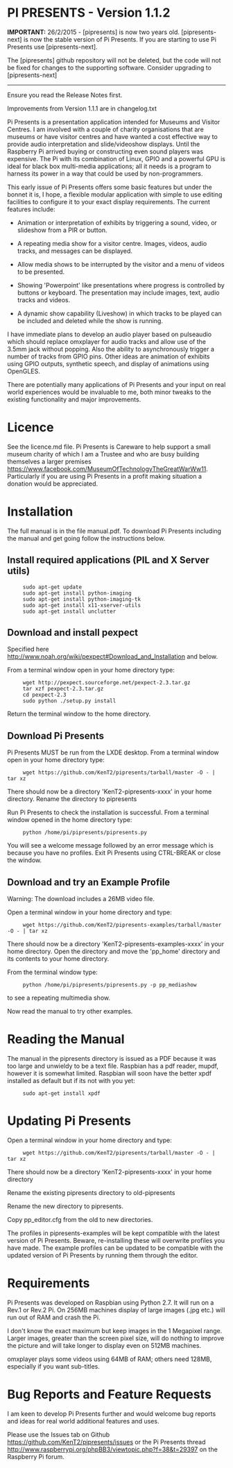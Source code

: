 PI PRESENTS  - Version 1.1.2
============================

<b>IMPORTANT:</b> 26/2/2015 - [pipresents] is now two years old. [pipresents-next] is now the stable version of Pi Presents. If you are starting to use Pi Presents use [pipresents-next].

The [pipresents] github repository will not be deleted, but the code will not be fixed for changes to the supporting software. Consider upgrading to [pipresents-next] 

--------------------------------------------------------------------------------------------------------------------------

Ensure you read the Release Notes first.

Improvements from Version 1.1.1 are in changelog.txt

Pi Presents is a presentation application intended for Museums and Visitor Centres. I am involved with a couple of charity organisations that are museums or have visitor centres and have wanted a cost effective way to provide audio interpretation and slide/videoshow displays. Until the Raspberry Pi arrived buying or constructing even sound players was expensive. The Pi with its combination of Linux, GPIO and a powerful GPU is ideal for black box multi-media applications; all it needs is a program to harness its power in a way that could be used by non-programmers.

This early issue of Pi Presents offers some basic features but under the bonnet it is, I hope, a flexible modular application with simple to use editing facilities to configure it to your exact display requirements. The current features include:

*	Animation or interpretation of exhibits by triggering a sound, video, or slideshow from a PIR or button.

*	A repeating media show for a visitor centre. Images, videos, audio tracks, and messages can be displayed.

*	Allow media shows to be interrupted by the visitor and a menu of videos to be presented.

*	Showing 'Powerpoint' like presentations where progress is controlled by buttons or keyboard. The presentation may include images, text, audio tracks and videos.

*   A dynamic show capability (Liveshow) in which tracks to be played can be included and deleted while the show is running.

I have immediate plans to develop an audio player based on pulseaudio which should replace omxplayer for audio tracks and allow use of the 3.5mm jack without popping. Also the ability to asynchronously trigger a number of tracks from GPIO pins. Other ideas are animation of exhibits using GPIO outputs, synthetic speech, and display of animations using OpenGLES.

There are potentially many applications of Pi Presents and your input on real world experiences would be invaluable to me, both minor tweaks to the existing functionality and major improvements.

Licence
=======

See the licence.md file. Pi Presents is Careware to help support a small museum charity of which I am a Trustee and who are busy building themselves a larger premises https://www.facebook.com/MuseumOfTechnologyTheGreatWarWw11. Particularly if you are using Pi Presents in a profit making situation a donation would be appreciated.

Installation
============

The full manual is in the file manual.pdf. To download Pi Presents including the manual and get going follow the instructions below.

Install required applications (PIL and X Server utils)
------------------------------------------------------

         sudo apt-get update
         sudo apt-get install python-imaging
         sudo apt-get install python-imaging-tk
         sudo apt-get install x11-xserver-utils
		 sudo apt-get install unclutter

	   
Download and install pexpect
-----------------------------

Specified here http://www.noah.org/wiki/pexpect#Download_and_Installation and below.

From a terminal window open in your home directory type:

         wget http://pexpect.sourceforge.net/pexpect-2.3.tar.gz
         tar xzf pexpect-2.3.tar.gz
         cd pexpect-2.3
         sudo python ./setup.py install

Return the terminal window to the home directory.
	   
Download Pi Presents
--------------------

Pi Presents MUST be run from the LXDE desktop. From a terminal window open in your home directory type:

         wget https://github.com/KenT2/pipresents/tarball/master -O - | tar xz

There should now be a directory 'KenT2-pipresents-xxxx' in your home directory. Rename the directory to pipresents

Run Pi Presents to check the installation is successful. From a terminal window opened in the home directory type:

         python /home/pi/pipresents/pipresents.py

You will see a welcome message followed by an error message which is because you have no profiles. Exit Pi Presents using CTRL-BREAK or close the window.


Download and try an Example Profile
-----------------------------------

Warning: The download includes a 26MB video file.

Open a terminal window in your home directory and type:

         wget https://github.com/KenT2/pipresents-examples/tarball/master -O - | tar xz

There should now be a directory 'KenT2-pipresents-examples-xxxx' in your home directory. Open the directory and move the 'pp_home' directory and its contents to your home directory.

From the terminal window type:

         python /home/pi/pipresents/pipresents.py -p pp_mediashow
		 
to see a repeating multimedia show.

Now read the manual to try other examples.

Reading the Manual
==================

The manual in the pipresents directory is issued as a PDF because it was too large and unwieldy to be a text file. Raspbian has a pdf reader, mupdf, however it is somewhat limited. Raspbian will soon have the better xpdf installed as default but if its not with you yet:

         sudo apt-get install xpdf
		 

Updating Pi Presents
=====================

Open a terminal window in your home directory and type:

         wget https://github.com/KenT2/pipresents/tarball/master -O - | tar xz

There should now be a directory 'KenT2-pipresents-xxxx' in your home directory

Rename the existing pipresents directory to old-pipresents

Rename the new directory to pipresents.

Copy pp_editor.cfg from the old to new directories.

The profiles in pipresents-examples will be kept compatible with the latest version of Pi Presents. Beware, re-installing these will overwrite profiles you have made. The example profiles can be updated to be compatible with the updated version of Pi Presents by running them through the editor.

		 
Requirements
============
Pi Presents was developed on Raspbian using Python 2.7. It will run on a Rev.1 or Rev.2 Pi. On 256MB machines display of large images (.jpg etc.) will run out of RAM and crash the Pi.

I don't know the exact maximum but keep images in the 1 Megapixel range. Larger images, greater than the screen pixel size, will do nothing to improve the picture and will take longer to display even on 512MB machines.

omxplayer plays some videos using 64MB of RAM; others need 128MB, especially if you want sub-titles. 


Bug Reports and Feature Requests
================================
I am keen to develop Pi Presents further and would welcome bug reports and ideas for real world additional features and uses. 

Please use the Issues tab on Github https://github.com/KenT2/pipresents/issues or the Pi Presents thread http://www.raspberrypi.org/phpBB3/viewtopic.php?f=38&t=29397 on the Raspberry Pi forum.

